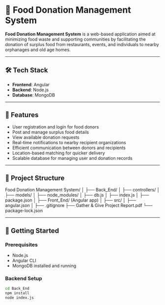 # 🍱 Food Donation Management System 

**Food Donation Management System** is a web-based application aimed at minimizing food waste and supporting communities by facilitating the donation of surplus food from restaurants, events, and individuals to nearby orphanages and old age homes.

---

## 🛠 Tech Stack

- **Frontend**: Angular
- **Backend**: Node.js
- **Database**: MongoDB

---

## 📌 Features

- User registration and login for food donors
- Post and manage surplus food details
- View available donation requests
- Real-time notifications to nearby recipient organizations
- Efficient communication between donors and recipients
- Location-based matching for quicker delivery
- Scalable database for managing user and donation records

---

## 📁 Project Structure

Food Donation Management System/ │ ├── Back_End/ │ ├── controllers/ │ ├── models/ │ ├── node_modules/ │ ├── db.js │ ├── index.js │ ├── package.json │ ├── Front_End/ (Angular app) │ ├── src/ │ ├── angular.json │ ├── .gitignore ├── Gather & Give Project Report.pdf └── package-lock.json



---

## 🚀 Getting Started

### Prerequisites

- Node.js
- Angular CLI
- MongoDB installed and running

### Backend Setup

```bash
cd Back_End
npm install
node index.js
